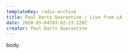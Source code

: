 ```yaml
---
templateKey: radio-archive
title: Paul Darts Quarantine / Live from LA
date: 2020-05-04T03:02:23.228Z
creator: Paul Darts Quarantine
---
```

body.